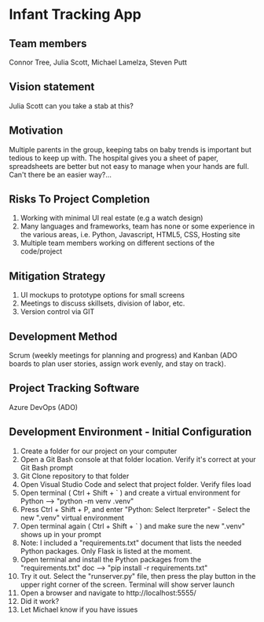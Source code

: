 # Infant Tracking App
## Team members
Connor Tree, Julia Scott, Michael Lamelza, Steven Putt  

## Vision statement
Julia Scott can you take a stab at this? 

## Motivation
Multiple parents in the group, keeping tabs on baby trends is important but tedious to keep up with. The hospital gives you a sheet of paper, spreadsheets are better but not easy to manage when your hands are full. Can't there be an easier way?...

## Risks To Project Completion
1. Working with minimal UI real estate (e.g a watch design)
2. Many languages and frameworks, team has none or some experience in the various areas, i.e. Python, Javascript, HTML5, CSS, Hosting site
3. Multiple team members working on different sections of the code/project

## Mitigation Strategy
1. UI mockups to prototype options for small screens
2. Meetings to discuss skillsets, division of labor, etc.
3. Version control via GIT 

## Development Method
Scrum (weekly meetings for planning and progress) and Kanban (ADO boards to plan user stories, assign work evenly, and stay on track). 

## Project Tracking Software
Azure DevOps (ADO)

## Development Environment - Initial Configuration
1. Create a folder for our project on your computer
2. Open a Git Bash console at that folder location. Verify it's correct at your Git Bash prompt
3. Git Clone repository to that folder
4. Open Visual Studio Code and select that project folder. Verify files load
5. Open terminal ( Ctrl + Shift + ` ) and create a virtual environment for Python --> "python -m venv .venv"
6. Press Ctrl + Shift + P, and enter "Python: Select Iterpreter" - Select the new ".venv" virtual environment
7. Open terminal again ( Ctrl + Shift + ` ) and make sure the new ".venv" shows up in your prompt
8. Note: I included a "requirements.txt" document that lists the needed Python packages. Only Flask is listed at the moment.
9. Open terminal and install the Python packages from the "requirements.txt" doc --> "pip install -r requirements.txt"
10. Try it out. Select the "runserver.py" file, then press the play button in the upper right corner of the screen. Terminal will show server launch
11. Open a browser and navigate to http://localhost:5555/
12. Did it work?
13. Let Michael know if you have issues